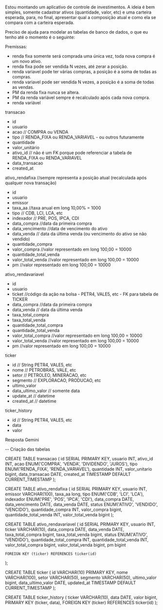 Estou montando um aplicativo de controle de investimentos. A ideia é bem simples, somente cadastrar ativos (quantidade, valor, etc) e uma carteira esperada, para, no final, apresentar qual a composição atual e como ela se compara com a carteira esperada.

Preciso de ajuda para modelar as tabelas de banco de dados, o que eu tenho até o momento é o seguinte:

Premissas:
  - renda fixa somente será comprada uma única vez, toda nova compra é um novo ativo.
  - renda fixa pode ser vendida N vezes, até zerar a posição.
  - renda variavel pode ter várias compras, a posição é a soma de todas as compras.
  - renda variavel pode ser vendida N vezes, a posição é a soma de todas as vendas.
  - PM da renda fixa nunca se altera.
  - PM da renda variável sempre é recalculado após cada nova compra.
  - renda variável 


transacao
 - id
 - usuario
 - acao // COMPRA ou VENDA
 - tipo // RENDA_FIXA ou RENDA_VARIAVEL - ou outros futuramente
 - quantidade
 - valor_unitário
 - ativo_id // não é um FK porque pode referenciar a tabela de RENDA_FIXA ou RENDA_VARIAVEL
 - data_transacao
 - created_at


ativo_rendafixa //sempre representa a posição atual (recalculada após qualquer nova transação)
 - id
 - usuario
 - emissor
 - taxa_aa  //taxa anual em long 10,00% = 1000
 - tipo // CDB, LCI, LCA, etc
 - indexador // PRE, POS, IPCA, CDI
 - data_compra //data da primeira compra
 - data_vencimento //data de vencimento do ativo
 - data_venda // data da última venda (ou vencimento do ativo se não vendido)
 - quantidade_compra
 - valor_compra //valor representado em long 100,00 = 10000
 - quantidade_total_venda
 - valor_total_venda //valor representado em long 100,00 = 10000
 - pm  //valor representado em long 100,00 = 10000

ativo_rendavariavel
 - id
 - usuario
 - ticket //código da ação na bolsa - PETR4, VALE5, etc - FK para tabela de TICKER
 - data_compra //data da primeira compra
 - data_venda // data da última venda
 - taxa_total_compra
 - taxa_total_venda
 - quantidade_total_compra
 - quantidade_total_venda
 - valor_total_compra //valor representado em long 100,00 = 10000
 - valor_total_venda //valor representado em long 100,00 = 10000
 - pm  //valor representado em long 100,00 = 10000


ticker
  - id // String PETR4, VALE5, etc
  - nome // PETROBRAS, VALE, etc
  - setor // PETROLEO, MINERACAO, etc
  - segmento // EXPLORACAO, PRODUCAO, etc
  - ultimo_valor
  - data_ultimo_valor // somente data
  - update_at // datetime
  - created_at // datetime

ticker_history
  - id // String PETR4, VALE5, etc
  - data
  - valor




Resposta Gemini

-- Criação das tabelas

CREATE TABLE transacao (
    id SERIAL PRIMARY KEY,
    usuario INT,
    ativo_id INT,
    acao ENUM('COMPRA', 'VENDA', 'DIVIDENDO', 'JUROS'),
    tipo ENUM('RENDA_FIXA', 'RENDA_VARIAVEL'),
    quantidade INT,
    valor_unitario bigint,
    data_transacao DATE,
    created_at TIMESTAMP DEFAULT CURRENT_TIMESTAMP
);

CREATE TABLE ativo_rendafixa (
    id SERIAL PRIMARY KEY,
    usuario INT,
    emissor VARCHAR(100),
    taxa_aa long,
    tipo ENUM('CDB', 'LCI', 'LCA'),
    indexador ENUM('PRE', 'POS', 'IPCA', 'CDI'),
    data_compra DATE,
    data_vencimento DATE,
    data_venda DATE,
    status ENUM('ATIVO', 'VENDIDO', 'VENCIDO'),
    quantidade_compra INT,
    valor_compra bigint,
    quantidade_total_venda INT,
    valor_total_venda bigint
);

CREATE TABLE ativo_rendavariavel (
    id SERIAL PRIMARY KEY,
    usuario INT,
    ticker VARCHAR(10),
    data_compra DATE,
    data_venda DATE,
    taxa_total_compra bigint,
    taxa_total_venda bigint,
    status ENUM('ATIVO', 'VENDIDO'),
    quantidade_total_compra INT,
    quantidade_total_venda INT,
    valor_total_compra bigint,
    valor_total_venda bigint,
    pm bigint

    FOREIGN KEY (ticker) REFERENCES ticker(id)
);

CREATE TABLE ticker (
    id VARCHAR(10) PRIMARY KEY,
    nome VARCHAR(100),
    setor VARCHAR(50),
    segmento VARCHAR(50),
    ultimo_valor bigint,
    data_ultimo_valor DATE,
    updated_at TIMESTAMP DEFAULT CURRENT_TIMESTAMP
);

CREATE TABLE ticker_history (
    ticker VARCHAR(10),
    data DATE,
    valor bigint,
    PRIMARY KEY (ticker, data),
    FOREIGN KEY (ticker) REFERENCES ticker(id)
);
